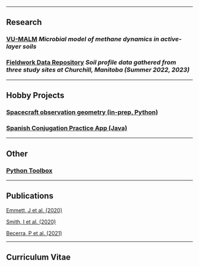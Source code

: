

---

## Research

### [VU-MALM](vu_malm.md) _Microbial model of methane dynamics in active-layer soils_

### [Fieldwork Data Repository](data_repository.md) _Soil profile data gathered from three study sites at Churchill, Manitoba (Summer 2022, 2023)_


---


## Hobby Projects

### [Spacecraft observation geometry (in-prep, Python)](maven.md)

### [Spanish Conjugation Practice App (Java)](spanish_conjugation.md)


---


## Other

### [Python Toolbox](python_toolbox.md)


---


## Publications

[Emmett, J et al. (2020)](https://www.sciencedirect.com/science/article/abs/pii/S0032063319305355)

[Smith, I et al. (2020)](https://www.sciencedirect.com/science/article/abs/pii/S0032063319301874)

[Becerra, P et al. (2021)](https://iopscience.iop.org/article/10.3847/PSJ/ac19a5)


---



## Curriculum Vitae
